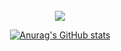 <div align="center">
<br>
<a href="https://hits.seeyoufarm.com"><img src="https://hits.seeyoufarm.com/api/count/incr/badge.svg?url=https%3A%2F%2Fgithub.com%2Fadvanced-rising&count_bg=%2357BCDA&title_bg=%2320232A&icon=wechat.svg&icon_color=%23FFFFFF&title=Hits&edge_flat=false"/></a>
</br>


[![Anurag's GitHub stats](https://github-readme-stats.vercel.app/api?username=advanced-rising&theme=react&show_icons=true)](https://github.com/anuraghazra/github-readme-stats)




<!--
**advanced-rising/advanced-rising** is a ✨ _special_ ✨ repository because its `README.md` (this file) appears on your GitHub profile.

Here are some ideas to get you started:

- 🔭 I’m currently working on ...
- 🌱 I’m currently learning ...
- 👯 I’m looking to collaborate on ...
- 🤔 I’m looking for help with ...
- 💬 Ask me about ...
- 📫 How to reach me: ...
- 😄 Pronouns: ...
- ⚡ Fun fact: ...
-->
